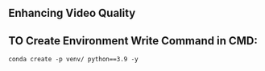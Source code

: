## Enhancing Video Quality

## TO Create Environment Write Command in CMD: 
    conda create -p venv/ python==3.9 -y

